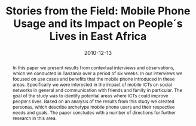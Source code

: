 ---
abstract: In this paper we present results from contextual interviews and observations,
  which we conducted in Tanzania over a period of six weeks. In our interviews we
  focused on use cases and benefits that the mobile phone introduced in these areas.
  Specifically we were interested in the impact of mobile ICTs on social networks
  in general and communication with friends and family in particular. The goal of
  the study was to identify potential areas where ICTs could improve people's lives.
  Based on an analysis of the results from this study we created personas, which describe
  archetype mobile phone users and their respective needs and goals. The paper concludes
  with a number of directions for further research in this area.
authors:
- Martin Tomitsch
- Florian Sturm
- Martin Konzett
- Anders Bolin
- Isabella Wagner
- Thomas Grechenig
date: '2010-12-13'
featured: false
links:
- name: Publik
  url: https://publik.tuwien.ac.at/showentry.php?ID=193586&lang=1
publication_types:
- '0'
publishDate: '2010-12-13'
title: 'Stories from the Field: Mobile Phone Usage and its Impact on People´s Lives
  in East Africa'
url_pdf: ''
---